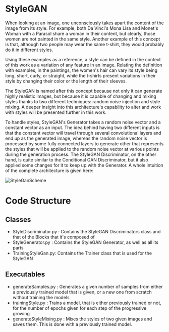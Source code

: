 # StyleGAN

When looking at an image, one unconsciously takes apart the content of the image from its style. For example, both Da Vinci's Mona Lisa and Monet's Woman with a Parasol share a woman in their content, but clearly, those women are not painted in the same style. Another example of this concept is that, although two people may wear the same t-shirt, they would probably do it in different styles. 

Using these examples as a reference, a style can be defined in the context of this work as a variation of any feature in an image. Relating the definition with examples, in the paintings, the women's hair can vary its style being long, short, curly, or straight, while the t-shirts present variations in their style by changing their color or the length of their sleeves.

The StyleGAN is named after this concept because not only it can generate highly realistic images, but because it is capable of changing and mixing styles thanks to two different techniques: random noise injection and style mixing. A deeper insight into this architecture's capability to alter and work with styles will be presented further in this work.

To handle styles, StyleGAN's Generator takes a random noise vector and a constant vector as an input. The idea behind having two different inputs is that the constant vector will travel through several convolutional layers and end up as the generated image, whereas the random noise vector is processed by some fully connected layers to generate other that represents the styles that will be applied to the random noise vector at various points during the generation process. The StyleGAN Discriminator, on the other hand, is quite similar to the Conditional GAN Discriminator, but it also applied some changes for it to keep up with the Generator. A whole intuition of the complete architecture is given here:

![StyleGanScheme](https://user-images.githubusercontent.com/60478676/170843665-e9574380-f6ba-4839-9ec9-2e25d61d94e4.svg)


# Code Structure

## Classes

- StyleDiscriminator.py : Contains the StyleGAN Discriminators class and that of the Blocks that it's composed of
- StyleGenerator.py : Contains the StyleGAN Generator, as well as all its parts
- TrainingStyleGan.py: Contains the Trainer class that is used for the StyleGAN


## Executables

- generateSamples.py : Generates a given number of samples from either a previously trained model that is given, or a new one from scratch without training the models
- trainingStyle.py : Trains a model, that is either previously trained or not, for the number of epochs given for each step of the progressive growing
- generateStyleMixing.py : Mixes the styles of two given images and saves them. This is done with a previously trained model. 





